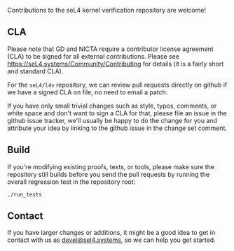 <!--
     Copyright 2020, Data61, CSIRO (ABN 41 687 119 230)

     SPDX-License-Identifier: BSD-2-Clause
-->

Contributions to the seL4 kernel verification repository are welcome!


## CLA

Please note that GD and NICTA require a contributor license agreement (CLA)
to be signed for all external contributions. Please see
https://seL4.systems/Community/Contributing for details (it is a fairly short
and standard CLA).

For the `seL4/l4v` repository, we can review pull requests directly on github
if we have a signed CLA on file, no need to email a patch.

If you have only small trivial changes such as style, typos, comments, or
white space and don't want to sign a CLA for that, please file an issue in
the github issue tracker, we'll usually be happy to do the change for you and
attribute your idea by linking to the github issue in the change set comment.


## Build

If you're modifying existing proofs, texts, or tools, please make sure the
repository still builds before you send the pull requests by running the overall regression test in the repository root:

    ./run_tests


## Contact

If you have larger changes or additions, it might be a good idea to get in
contact with us as <devel@sel4.systems>, so we can help you get started.
